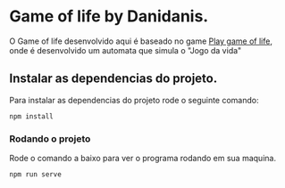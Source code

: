 # Game of life by Danidanis.

O Game of life desenvolvido aqui é baseado no game [Play game of life](https://playgameoflife.com/), onde é desenvolvido um automata que simula o "Jogo da vida"

## Instalar as dependencias do projeto.

Para instalar as dependencias do projeto rode o seguinte comando:
```
npm install
```

### Rodando o projeto

Rode o comando a baixo para ver o programa rodando em sua maquina.
```
npm run serve
```


